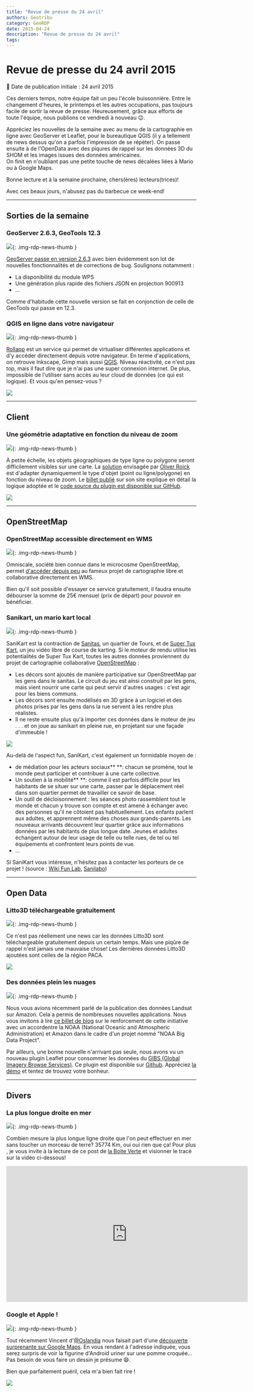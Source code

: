 ```yaml
---
title: "Revue de presse du 24 avril"
authors: Geotribu
category: GeoRDP
date: 2015-04-24
description: "Revue de presse du 24 avril"
tags:
---
```


# Revue de presse du 24 avril 2015

:calendar: Date de publication initiale : 24 avril 2015

Ces derniers temps, notre équipe fait un peu l'école buissonnière. Entre le changement d'heures, le printemps et les autres occupations, pas toujours facile de sortir la revue de presse. Heureusement, grâce aux efforts de toute l'équipe, nous publions ce vendredi à nouveau :wink:.

Appréciez les nouvelles de la semaine avec au menu de la cartographie en ligne avec GeoServer et Leaflet, pour le bureautique QGIS (il y a tellement de news dessus qu'on a parfois l'impression de se répéter). On passe ensuite à de l'OpenData avec des piqures de rappel sur les données 3D du SHOM et les images issues des données américaines.  
On finit en n'oubliant pas une petite touche de news décalées liées à Mario ou à Google Maps.

Bonne lecture et à la semaine prochaine, chers(ères) lecteurs(trices)!

Avec ces beaux jours, n'abusez pas du barbecue ce week-end!

----

## Sorties de la semaine


### GeoServer 2.6.3, GeoTools 12.3

![](https://cdn.geotribu.fr/img/logos-icones/logiciels_librairies/geoserver.png){: .img-rdp-news-thumb }

[GeoServer passe en version 2.6.3](http://blog.geoserver.org/2015/04/20/geoserver-2-6-3-released/) avec bien évidemment son lot de nouvelles fonctionnalités et de corrections de bug. Soulignons notamment :

- La disponibilité du module WPS
- Une génération plus rapide des fichiers JSON en projection 900913
- ...

Comme d'habitude cette nouvelle version se fait en conjonction de celle de GeoTools qui passe en 12.3.

### QGIS en ligne dans votre navigateur

![](https://cdn.geotribu.fr/img/logos-icones/logiciels_librairies/qgis.png){: .img-rdp-news-thumb }

[Rollapp](https://www.rollapp.com/) est un service qui permet de virtualiser différentes applications et d'y accéder directement depuis votre navigateur. En terme d'applications, on retrouve Inkscape, Gimp mais aussi [QGIS](https://www.rollapp.com/app/qgis). Niveau réactivité, ce n'est pas top, mais il faut dire que je n'ai pas une super connexion internet. De plus, impossible de l'utiliser sans accès au leur cloud de données (ce qui est logique). Et vous qu'en pensez-vous ?

![](https://cdn.geotribu.fr/img/articles-blog-rdp/capture-ecran/qgis_online.png)

----

## Client

### Une géométrie adaptative en fonction du niveau de zoom

![](https://cdn.geotribu.fr/img/logos-icones/logiciels_librairies/leaflet.png){: .img-rdp-news-thumb }

À petite échelle, les objets géographiques de type ligne ou polygone seront difficilement visibles sur une carte. La [solution](http://oliverroick.de/code/2015/leaflet-deflate.html) envisagée par [Oliver Roick](http://oliverroick.de/) est d'adapter dynamiquement le type d'objet (point ou ligne/polygone) en fonction du niveau de zoom. Le [billet publié](http://oliverroick.de/code/2015/leaflet-deflate.html) sur son site explique en détail la logique adoptée et le [code source du plugin est disponible sur GitHub](https://github.com/oliverroick/Leaflet.Deflate/blob/master/src/L.Map.Deflate.js).

![](https://cdn.geotribu.fr/img/articles-blog-rdp/capture-ecran/Leaflet.Deflate.gif)

----

## OpenStreetMap

### OpenStreetMap accessible directement en WMS

![](https://cdn.geotribu.fr/img/logos-icones/OpenStreetMap/Openstreetmap.png){: .img-rdp-news-thumb }

Omniscale, société bien connue dans le microcosme OpenStreetMap, permet [d'accéder depuis peu](http://omniscale.com/blog/use-openstreetmap-everywhere/) au fameux projet de cartographie libre et collaborative directement en WMS.

Bien qu'il soit possible d'essayer ce service gratuitement, il faudra ensuite débourser la somme de 25€ mensuel (prix de départ) pour pouvoir en bénéficier.

### Sanikart, un mario kart local

![](https://cdn.geotribu.fr/img/internal/icons-rdp-news/world.png){: .img-rdp-news-thumb }

SaniKart est la contraction de [Sanitas](https://fr.wikipedia.org/wiki/Sanitas), un quartier de Tours, et de [Super Tux Kart](http://supertuxkart.sourceforge.net/), un jeu vidéo libre de course de karting. Si le moteur de rendu utilise les potentialités de Super Tux Kart, toutes les autres données proviennent du projet de cartographie collaborative [OpenStreetMap](http://openstreetmap.org/) :

- Les décors sont ajoutés de manière participative sur OpenStreetMap par les gens dans le sanitas. Le circuit du jeu est ainsi construit par les gens, mais vient nourrir une carte qui peut servir d'autres usages : c'est agir pour les biens communs.
- Les décors sont ensuite modélisés en 3D grâce à un logiciel et des photos prises par les gens dans la rue servent à les rendre plus réalistes.
- Il ne reste ensuite plus qu'à importer ces données dans le moteur de jeu . . . et on joue au sanikart en pleine rue, en projetant sur une façade d'immeuble !

![](https://cdn.geotribu.fr/img/articles-blog-rdp/capture-ecran/Sanikart_20131219-2-720x499.jpg)

Au-delà de l'aspect fun, SaniKart, c'est également un formidable moyen de :

- de médiation pour les acteurs sociaux** **: chacun se promène, tout le monde peut participer et contribuer à une carte collective.
- Un soutien à la mobilité** **: comme il est parfois difficile pour les habitants de se situer sur une carte, passer par le déplacement réel dans son quartier permet de travailler ce savoir de base.
- Un outil de décloisonnement : les séances photo rassemblent tout le monde et chacun y trouve son compte et est amené à échanger avec des personnes qu'il ne côtoient pas habituellement. Les enfants parlent aux adultes, et apprennent même des choses aux grands-parents. Les nouveaux arrivants découvrent leur quartier grâce aux informations données par les habitants de plus longue date. Jeunes et adultes échangent autour de leur usage de telle ou telle rues, de tel ou tel équipements et confrontent leurs points de vue.
- ...

Si SaniKart vous intéresse, n'hésitez pas à contacter les porteurs de ce projet ! (source : [Wiki Fun Lab](http://wiki.funlab.fr/index.php?title=Sanikart), [Sanilabo](http://www.sanilabo.org/lancement-operation-sanikart/))

----

## Open Data

### Litto3D téléchargeable gratuitement

![](https://cdn.geotribu.fr/img/logos-icones/entreprises_association/shom.jpg){: .img-rdp-news-thumb }

Ce n'est pas réellement une news car les données Litto3D sont téléchargeable gratuitement depuis un certain temps. Mais une piqûre de rappel n'est jamais une mauvaise chose! Les dernières données Litto3D ajoutées sont celles de la région PACA.

![](https://cdn.geotribu.fr/img/articles-blog-rdp/capture-ecran/Litto3D.png)

### Des données plein les nuages

![](https://cdn.geotribu.fr/img/internal/icons-rdp-news/world.png){: .img-rdp-news-thumb }

Nous vous avions récemment parlé de la publication des données Landsat sur Amazon. Cela a permis de nombreuses nouvelles applications. Nous vous invitons à lire [ce billet de blog](https://aws.amazon.com/fr/blogs/aws/announcing-the-noaa-big-data-project/ "NOAA Big Data Project blog post amazon") sur le renforcement de cette initiative avec un accordentre la NOAA (National Oceanic and Atmospheric Administration) et Amazon dans le cadre d'un projet nommé "NOAA Big Data Project".

Par ailleurs, une bonne nouvelle n'arrivant pas seule, nous avons vu un nouveau plugin Leaflet pour consommer les données du [GIBS (Global Imagery Browse Services)](https://earthdata.nasa.gov/about-eosdis/science-system-description/eosdis-components/global-imagery-browse-services-gibs). Ce plugin est disponible sur [Github](https://github.com/aparshin/leaflet-GIBS). Appréciez [la démo](https://aparshin.github.io/leaflet-GIBS/examples/ "Demo Leaflet GIBS") et tentez de trouvez votre bonheur.

----

## Divers

### La plus longue droite en mer

![](https://cdn.geotribu.fr/img/logos-icones/divers/boussole.png){: .img-rdp-news-thumb }

Combien mesure la plus longue ligne droite que l'on peut effectuer en mer sans toucher un morceau de terre? 35774 Km, oui oui rien que ça! Pour plus , je vous invite à la lecture de ce post de [la Boite Verte](http://www.laboiteverte.fr/la-plus-longue-ligne-droite-en-mer/) et visionner le tracé sur la vidéo ci-dessous!

<iframe src="https://www.youtube.com/embed/S5HgaVZwvCM?feature=player_embedded" frameborder="0" height="360" width="640"></iframe>

### Google et Apple !

![](https://cdn.geotribu.fr/img/internal/icons-rdp-news/world.png){: .img-rdp-news-thumb }

Tout récemment Vincent d'[@Oslandia](https://twitter.com/Oslandia_fr) nous faisait part d'une [découverte surprenante sur Google Maps](https://www.google.com/maps/place/33%C2%B030%2752.5%22N+73%C2%B003%2733.2%22E/@33.5144983,73.057527,16z/data=!4m2!3m1!1s0x0:0x0). En vous rendant à l'adresse indiquée, vous serez surpris de voir la figurine d'Android uriner sur une pomme croquée... Pas besoin de vous faire un dessin je présume :smile:.

Bien que parfaitement puéril, cela m'a bien fait rire !

![](https://cdn.geotribu.fr/img/articles-blog-rdp/capture-ecran/figurine_android_apple.png)
